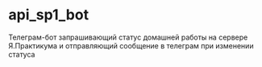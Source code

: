 # api_sp1_bot
Телеграм-бот запрашивающий статус домашней работы на сервере Я.Практикума и отправляющий сообщение в телеграм при изменении статуса
